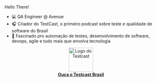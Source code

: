 Hello There! 

- 💻 QA Engineer @ Avenue
- 🎧 Criador do TestCast, o primeiro podcast sobre teste e qualidade de software do Brasil 
- 🧠 Fascinado pro automação de testes, desenvolvimento de software, devops, agile e tudo mais que envolva tecnologia

<p align="center">
<a href="https://open.spotify.com/show/158lWOpVFg6rCXEaGalfyz?si=091aaab26ad144e3">
 <img alt="Logo do Testcast" src="https://user-images.githubusercontent.com/4969154/161667183-27399245-bb35-44ab-9741-d755751c4207.png" height="80">
 <br>
 <b>Ouça o Testcast Brasil</b>
 </a>
</p>
